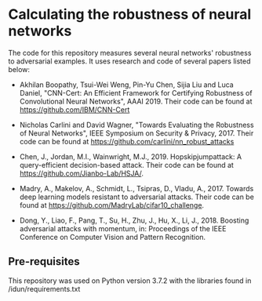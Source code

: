 # Calculating the robustness of neural networks

The code for this repository measures several neural networks' robustness to adversarial examples. It uses research and code of several papers listed below: 

* Akhilan Boopathy, Tsui-Wei Weng, Pin-Yu Chen, Sijia Liu and Luca Daniel, "CNN-Cert: An Efficient Framework for Certifying Robustness of Convolutional Neural Networks", AAAI 2019.
Their code can be found at https://github.com/IBM/CNN-Cert

* Nicholas Carlini and David Wagner, "Towards Evaluating the Robustness of Neural Networks", IEEE Symposium on Security & Privacy, 2017.
Their code can be found at https://github.com/carlini/nn_robust_attacks

* Chen, J., Jordan, M.I., Wainwright, M.J., 2019. Hopskipjumpattack: A query-efficient
decision-based attack.
Their code can be found at https://github.com/Jianbo-Lab/HSJA/.

* Madry, A., Makelov, A., Schmidt, L., Tsipras, D., Vladu, A., 2017. Towards deep learning
models resistant to adversarial attacks.
Their code can be found at https://github.com/MadryLab/cifar10_challenge.

* Dong, Y., Liao, F., Pang, T., Su, H., Zhu, J., Hu, X., Li, J., 2018. Boosting adversarial
attacks with momentum, in: Proceedings of the IEEE Conference on Computer Vision
and Pattern Recognition.

## Pre-requisites
This repository was used on Python version 3.7.2 with the libraries found in /idun/requirements.txt
